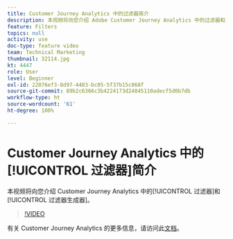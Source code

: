 ```yaml
---
title: Customer Journey Analytics 中的过滤器简介
description: 本视频将向您介绍 Adobe Customer Journey Analytics 中的过滤器和过滤器生成器。
feature: Filters
topics: null
activity: use
doc-type: feature video
team: Technical Marketing
thumbnail: 32114.jpg
kt: 4447
role: User
level: Beginner
exl-id: 22076ef3-8d97-4483-bc05-5f37b15c868f
source-git-commit: 89b2c6366c3b4224173d24845110adecf5d0b7db
workflow-type: ht
source-wordcount: '61'
ht-degree: 100%

---
```


# Customer Journey Analytics 中的[!UICONTROL 过滤器]简介

本视频将向您介绍 Customer Journey Analytics 中的[!UICONTROL 过滤器]和[!UICONTROL 过滤器生成器]。

>[!VIDEO](https://video.tv.adobe.com/v/32114/?quality=12&learn=on)

有关 Customer Journey Analytics 的更多信息，请访问此[文档](https://experienceleague.adobe.com/docs/analytics-platform/using/cja-landing.html)。
